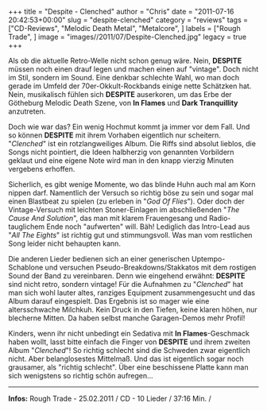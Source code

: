 +++
title = "Despite - Clenched"
author = "Chris"
date = "2011-07-16 20:42:53+00:00"
slug = "despite-clenched"
category = "reviews"
tags = ["CD-Reviews", "Melodic Death Metal", "Metalcore", ]
labels = ["Rough Trade", ]
image = "images//2011/07/Despite-Clenched.jpg"
legacy = true
+++

Als ob die aktuelle Retro-Welle nicht schon genug wäre. Nein, **DESPITE** müssen noch einen drauf legen und machen einen auf "vintage". Doch nicht im Stil, sondern im Sound. Eine denkbar schlechte Wahl, wo man doch gerade im Umfeld der 70er-Okkult-Rockbands einige nette Schätzken hat. Nein, musikalisch fühlen sich **DESPITE** auserkoren, um das Erbe der Götheburg Melodic Death Szene, von **In Flames** und **Dark Tranquillity** anzutreten.

Doch wie war das? Ein wenig Hochmut kommt ja immer vor dem Fall. Und so können **DESPITE** mit ihrem Vorhaben eigentlich nur scheitern. "_Clenched_" ist ein rotzlangweiliges Album. Die Riffs sind absolut lieblos, die Songs nicht pointiert, die Ideen halbherzig von genannten Vorbildern geklaut und eine eigene Note wird man in den knapp vierzig Minuten vergebens erhoffen.

Sicherlich, es gibt wenige Momente, wo das blinde Huhn auch mal am Korn nippen darf. Namentlich der Versuch so richtig böse zu sein und sogar mal einen Blastbeat zu spielen (zu erleben in "_God Of Flies_"). Oder doch der Vintage-Versuch mit leichten Stoner-Einlagen im abschließenden "_The Cause And Solution_", das man mit klarem Frauengesang und Radio-tauglichem Ende noch "aufwerten" will. Bäh! Lediglich das Intro-Lead aus "_All The Eights_" ist richtig gut und stimmungsvoll. Was man vom restlichen Song leider nicht behaupten kann.

Die anderen Lieder bedienen sich an einer generischen Uptempo-Schablone und versuchen Pseudo-Breakdowns/Stakkatos mit dem rostigen Sound der Band zu vereinbaren. Denn wie eingehend erwähnt: **DESPITE** sind nicht retro, sondern vintage! Für die Aufnahmen zu "_Clenched_" hat man sich wohl lauter altes, ranziges Equipment zusammengesucht und das Album darauf eingespielt. Das Ergebnis ist so mager wie eine altersschwache Milchkuh. Kein Druck in den Tiefen, keine klaren höhen, nur blecherne Mitten. Da haben selbst manche Garagen-Demos mehr Profil!

Kinders, wenn ihr nicht unbedingt ein Sedativa mit **In Flames**-Geschmack haben wollt, lasst bitte einfach die Finger von **DESPITE** und ihrem zweiten Album "_Clenched_"! So richtig schlecht sind die Schweden zwar eigentlich nicht. Aber belanglosestes Mittelmaß. Und das ist eigentlich sogar noch grausamer, als "richtig schlecht". Über eine beschissene Platte kann man sich wenigstens so richtig schön aufregen...





---
**Infos:**
Rough Trade - 25.02.2011 / 
CD - 10 Lieder / 37:16 Min. / 
